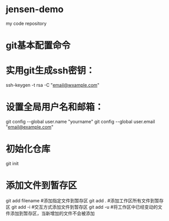 # jensen-demo
my code repository
# git基本配置命令
# 实用git生成ssh密钥：
ssh-keygen -t rsa -C "email@wxample.com"
# 设置全局用户名和邮箱：
git config --global user.name "yourname"
git config --global user.email "email@example.com"
# 初始化仓库
git init
# 添加文件到暂存区
git add filename   #添加指定文件到暂存区
git add .          #添加工作区所有文件到暂存区
git add -i         #交互方式添加文件到暂存区
git add -u         #将工作区中已经变动的文件添加到暂存区，当新增加的文件不会被添加
